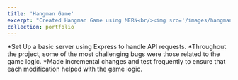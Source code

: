 ```yaml
---
title: 'Hangman Game'
excerpt: "Created Hangman Game using MERN<br/><img src='/images/hangman_pic.png'>"
collection: portfolio
---
```


*Set Up a basic server using Express to handle API requests.
*Throughout the project, some of the most challenging bugs were those related to the game logic.
\*Made incremental changes and test frequently to ensure that each modification helped with the game logic.
